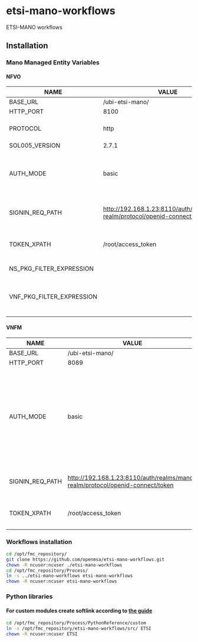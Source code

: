 # etsi-mano-workflows
ETSI-MANO workflows

## Installation

### Mano Managed Entity Variables

#### NFVO
| NAME | VALUE | DESCRIPTION | REQUIRED |
| ------ | ------ | ------ | ------ |
| BASE_URL | /ubi-etsi-mano/ | | Yes |
| HTTP_PORT | 8100 | | Yes |
| PROTOCOL | http | | No (http by default)|
| SOL005_VERSION | 2.7.1 | | No |
| AUTH_MODE | basic | Two possible values: 'basic' or 'oauth_v2'. If 'oauth_v2' set as value, 'SIGNIN_REQ_PAH' and 'TOKEN_XPATH' configuration variables must be added as well (as in the next two rows). | Yes |
| SIGNIN_REQ_PATH | http://192.168.1.23:8110/auth/realms/mano-realm/protocol/openid-connect/token  | Keycloak server URL allows to get the NFVO authentication. | No (basic), Yes (oauth_v2)|
| TOKEN_XPATH | /root/access_token | | No (basic), Yes (oauth_v2)|
| NS_PKG_FILTER_EXPRESSION | | Example: '&filter=(eq,nsdOnboardingState,ONBOARDED)' | No |
| VNF_PKG_FILTER_EXPRESSION | | This current filter value allows to get only the VNF Package where the attribute 'onboardingState' 'equals' 'ONBOARDED'. (e.g: '&filter=(eq,onboardingState,CREATED)') | No |

#### VNFM
| NAME | VALUE | DESCRIPTION | REQUIRED |
| ------ | ------ | ------ | ------ |
| BASE_URL | /ubi-etsi-mano/ | |Yes |
| HTTP_PORT | 8089 | |Yes |
| AUTH_MODE | basic | Two possible values: 'basic' or 'oauth_v2'. If 'oauth_v2' set as value, 'SIGNIN_REQ_PAH' and 'TOKEN_XPATH' configuration variables must be added as well (as in the next two rows). | Yes |
| SIGNIN_REQ_PATH | http://192.168.1.23:8110/auth/realms/mano-realm/protocol/openid-connect/token  | Keycloak server URL allows to get the NFVO authentication. | No (basic), Yes (oauth_v2)|
| TOKEN_XPATH | /root/access_token | | No (basic), Yes (oauth_v2)|

### Workflows installation

```sh
cd /opt/fmc_repository/
git clone https://github.com/openmsa/etsi-mano-workflows.git
chown -R ncuser:ncuser ./etsi-mano-workflows
cd /opt/fmc_repository/Process/
ln -s ../etsi-mano-workflows etsi-mano-workflows
chown -R ncuser:ncuser etsi-mano-workflows
```

### Python libraries
#### For custom modules create softlink according to [the guide](https://ubiqube.com/wp-content/docs/2.4.1/developer-guide/developer-guide-single.html#_how_to_extend_the_sdk)

```sh
cd /opt/fmc_repository/Process/PythonReference/custom
ln -s /opt/fmc_repository/etsi-mano-workflows/src/ ETSI 
chown -R ncuser:ncuser ETSI
```



